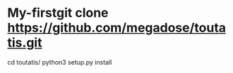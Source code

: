 # My-firstgit clone https://github.com/megadose/toutatis.git
cd toutatis/
python3 setup.py install


